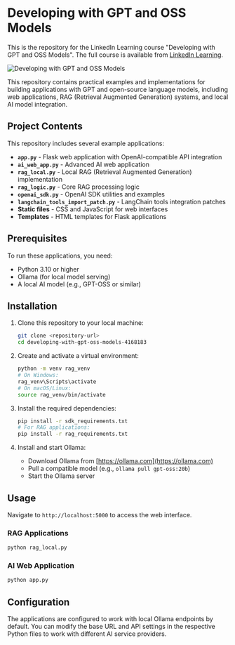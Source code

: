 # Developing with GPT and OSS Models
This is the repository for the LinkedIn Learning course "Developing with GPT and OSS Models". The full course is available from [LinkedIn Learning][lil-course-url].

![Developing with GPT and OSS Models][lil-thumbnail-url] 

This repository contains practical examples and implementations for building applications with GPT and open-source language models, including web applications, RAG (Retrieval Augmented Generation) systems, and local AI model integration.

## Project Contents
This repository includes several example applications:

- **`app.py`** - Flask web application with OpenAI-compatible API integration
- **`ai_web_app.py`** - Advanced AI web application
- **`rag_local.py`** - Local RAG (Retrieval Augmented Generation) implementation
- **`rag_logic.py`** - Core RAG processing logic
- **`openai_sdk.py`** - OpenAI SDK utilities and examples
- **`langchain_tools_import_patch.py`** - LangChain tools integration patches
- **Static files** - CSS and JavaScript for web interfaces
- **Templates** - HTML templates for Flask applications

## Prerequisites
To run these applications, you need:
- Python 3.10 or higher
- Ollama (for local model serving)
- A local AI model (e.g., GPT-OSS or similar)

## Installation
1. Clone this repository to your local machine:
   ```bash
   git clone <repository-url>
   cd developing-with-gpt-oss-models-4168183
   ```

2. Create and activate a virtual environment:
   ```bash
   python -m venv rag_venv
   # On Windows:
   rag_venv\Scripts\activate
   # On macOS/Linux:
   source rag_venv/bin/activate
   ```

3. Install the required dependencies:
   ```bash
   pip install -r sdk_requirements.txt
   # For RAG applications:
   pip install -r rag_requirements.txt
   ```

4. Install and start Ollama:
   - Download Ollama from [https://ollama.com](https://ollama.com)
   - Pull a compatible model (e.g., `ollama pull gpt-oss:20b`)
   - Start the Ollama server

## Usage
Navigate to `http://localhost:5000` to access the web interface.

### RAG Applications
```bash
python rag_local.py
```

### AI Web Application
```bash
python app.py
```

## Configuration
The applications are configured to work with local Ollama endpoints by default. You can modify the base URL and API settings in the respective Python files to work with different AI service providers.


[0]: # (Replace these placeholder URLs with actual course URLs)

[lil-course-url]: https://www.linkedin.com/learning/
[lil-thumbnail-url]: https://media.licdn.com/dms/image/v2/D4E0DAQG0eDHsyOSqTA/learning-public-crop_675_1200/B4EZVdqqdwHUAY-/0/1741033220778?e=2147483647&v=beta&t=FxUDo6FA8W8CiFROwqfZKL_mzQhYx9loYLfjN-LNjgA
